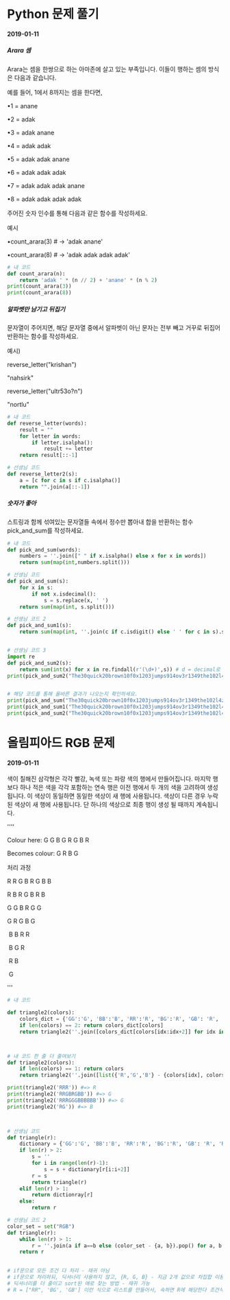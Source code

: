 # Python 문제 풀기

#### 2019-01-11



##### Arara 셈

Arara는 셈을 한쌍으로 하는 아마존에 살고 있는 부족입니다. 이들이 행하는 셈의 방식은 다음과 같습니다.

예를 들어, 1에서 8까지는 셈을 한다면,

•1 = anane 

•2 = adak 

•3 = adak anane 

•4 = adak adak 

•5 = adak adak anane 

•6 = adak adak adak

•7 = adak adak adak anane

•8 = adak adak adak adak 

주어진 숫자 인수를 통해 다음과 같은 함수를 작성하세요.

예시

•count_arara(3) # -> 'adak anane'

•count_arara(8) # -> 'adak adak adak adak'

```python
# 내 코드
def count_arara(n):
    return 'adak ' * (n // 2) + 'anane' * (n % 2)
print(count_arara(3))
print(count_arara(8))
```



##### 알파벳만 남기고 뒤집기

문자열이 주어지면, 해당 문자열 중에서 알파벳이 아닌 문자는 전부 빼고 거꾸로 뒤집어 반환하는 함수를 작성하세요.

예시) 

reverse_letter("krishan")

"nahsirk"

reverse_letter("ultr53o?n")

"nortlu"

```python
# 내 코드
def reverse_letter(words):
    result = ""
    for letter in words:
        if letter.isalpha():
            result += letter
    return result[::-1]

# 선생님 코드
def reverse_letter2(s):
    a = [c for c in s if c.isalpha()]
    return "".join(a[::-1])
```



##### 숫자가 좋아

스트링과 함께 섞여있는 문자열들 속에서 정수만 뽑아내 합을 반환하는 함수 pick_and_sum를 작성하세요.

```python
# 내 코드
def pick_and_sum(words):
    numbers = ''.join([" " if x.isalpha() else x for x in words])
    return sum(map(int,numbers.split()))

# 선생님 코드
def pick_and_sum(s):
    for x in s:
        if not x.isdecimal():
            s = s.replace(x, ' ')
    return sum(map(int, s.split()))

# 선생님 코드 2
def pick_and_sum1(s):
    return sum(map(int, ''.join(c if c.isdigit() else ' ' for c in s).split()))


# 선생님 코드 3
import re
def pick_and_sum2(s):
    return sum(int(x) for x in re.findall(r'(\d+)',s)) # d = decimal로 된 모든 문자열을 찾아 준다.
print(pick_and_sum2("The30quick20brown10f0x1203jumps914ov3r1349the102l4zy dog"))


# 해당 코드를 통해 올바른 결과가 나오는지 확인하세요.
print(pick_and_sum("The30quick20brown10f0x1203jumps914ov3r1349the102l4zy dog")) #=> 3635
print(pick_and_sum1("The30quick20brown10f0x1203jumps914ov3r1349the102l4zy dog"))
print(pick_and_sum2("The30quick20brown10f0x1203jumps914ov3r1349the102l4zy dog"))
```





# 올림피아드 RGB 문제

#### 2019-01-11

색이 칠해진 삼각형은 각각 빨강, 녹색 또는 파랑 색의 행에서 만들어집니다. 마지막 행보다 하나 적은 색을 각각 포함하는 연속 행은 이전 행에서 두 개의 색을 고려하여 생성됩니다. 이 색상이 동일하면 동일한 색상이 새 행에 사용됩니다. 색상이 다른 경우 누락 된 색상이 새 행에 사용됩니다. 단 하나의 색상으로 최종 행이 생성 될 때까지 계속됩니다.



''''

Colour here:        G G        B G        R G        B R

Becomes colour:    G           R           B            G

   

처리 과정 

R R G B R G B B

 R B R G B R B

  G G B R G G

   G R G B G

​    B B R R

​     B G R

​      R B

​       G

'''

```python
# 내 코드

def triangle2(colors):
    colors_dict = {'GG':'G', 'BB':'B', 'RR':'R', 'BG':'R', 'GB': 'R', 'RG':'B', 'GR': 'B', 'BR':'G', 'RB':'G'}
    if len(colors) == 2: return colors_dict[colors]
    return triangle2(''.join([colors_dict[colors[idx:idx+2]] for idx in range(len(colors)-1)]))



# 내 코드 한 줄 더 줄여보기
def triangle2(colors):
    if len(colors) == 1: return colors
    return triangle2(''.join([list({'R','G','B'} - {colors[idx], colors[idx+1]})[0] if colors[idx] != colors[idx+1] else colors[idx] for idx in range(len(colors)-1)]))

print(triangle2('RRR')) #=> R       
print(triangle2('RRGBRGBB')) #=> G
print(triangle2('RRRGGGBBBBBB')) #=> G
print(triangle2('RG')) #=> B



# 선생님 코드
def triangle(r):
    dictionary = {'GG':'G', 'BB':'B', 'RR':'R', 'BG':'R', 'GB': 'R', 'RG':'B', 'GR': 'B', 'BR':'G', 'RB':'G'}
    if len(r) > 2:
        s = ''
        for i in range(len(r)-1):
            s = s + dictionary[r[i:i+2]]
        r = s
        return triangle(r)
    elif len(r) > 1:
        return dictionray[r]
    else:
        return r

# 선생님 코드 2
color_set = set("RGB")
def triangle(r):
    while len(r) > 1:
        r = ''.join(a if a==b else (color_set - {a, b}).pop() for a, b in zip(r, r[1:]))
    return r

                   
# if문으로 모든 조건 다 처리 - 재귀 아님
# if문으로 처리하되, 딕셔너리 사용하지 않고, {R, G, B} - 지금 2개 값으로 차집합 이용 방법 - 재귀 아님
# 딕셔너리를 더 줄이고 sort된 애로 찾는 방법 - 재귀 가능
# R = ["RR", 'BG', 'GB'] 이런 식으로 리스트를 만들어서, 속하면 R에 해당한다 조건식을 작성 - 재귀 가능
```



